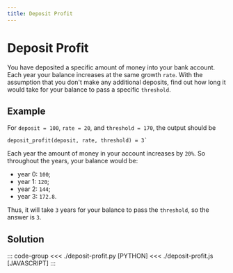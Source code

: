 ```yaml
---
title: Deposit Profit
---
```


# Deposit Profit

You have deposited a specific amount of money into your bank account. Each year your balance increases at the same growth `rate`. With the assumption that you don't make any additional deposits, find out how long it would take for your balance to pass a specific `threshold`.

## Example

For `deposit = 100`, `rate = 20`, and `threshold = 170`, the output should be

```:no-line-numbers
deposit_profit(deposit, rate, threshold) = 3`
```

Each year the amount of money in your account increases by `20%`. So throughout the years, your balance would be:

- year 0: `100`;
- year 1: `120`;
- year 2: `144`;
- year 3: `172.8`.

Thus, it will take `3` years for your balance to pass the `threshold`, so the answer is `3`.

## Solution

::: code-group
<<< ./deposit-profit.py [PYTHON]
<<< ./deposit-profit.js [JAVASCRIPT]
:::
